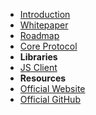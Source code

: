 - [Introduction](/ "Indie Protocol - Documentation")
- [Whitepaper](whitepaper "Indie Protocol - Whitepaper")
- [Roadmap](roadmap "Indie Protocol - Roadmap")
- [Core Protocol](indie-core "Indie Protocol - Core")
- **Libraries**
- [JS Client](indiejs "Indie JavaScript Client")
- **Resources**
- [Official Website](https://indieprotocol.github.io)
- [Official GitHub](https://github.com/indieprotocol)
